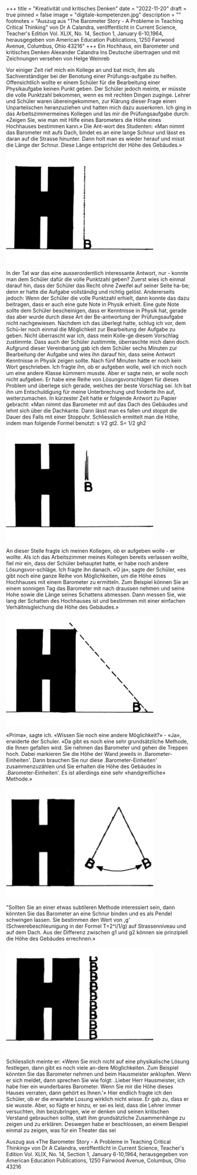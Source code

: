 +++
title = "Kreativität und kritisches Denken"
date = "2022-11-20"
draft = true
pinned = false
image = "digitale-kompetenzen.jpg"
description = ""
footnotes = "Auszug aus \"The Barometer Story - A Probleme in Teaching Critical Thinking\" von Dr A Calandra, veröffentlicht in Current Science, Teacher's Edition Vol. XLIX, No. 14, Section 1, January 6-10,1964, herausgegeben von American Education Publications, 1250 Fairwood Avenue, Columbus, Ohio 43216"
+++
Ein Hochhaus, ein Barometer und kritisches Denken Alexander Calandra Ins Deutsche übertragen 
und mit Zeichnungen versehen von Helge Weinreb

Vor einiger Zeit rief mich ein Kollege an und bat mich, ihm als Sachverständiger bei der Benotung einer Prüfungs-aufgabe zu helfen. Offensichtlich wollte er einem Schüler für die Bearbeitung einer Physikaufgabe keinen Punkt geben. Der Schüler jedoch meinte, er müsste die volle Punktzahl bekommen, wenn es mit rechten Dingen zuginge. Lehrer und Schüler waren übereingekommen, zur Klärung dieser Frage einen Unparteiischen heranzuziehen und hatten mich dazu auserkoren. Ich ging in das Arbeitszimmermeines Kollegen und las mir die Prüfungsaufgabe durch: «Zeigen Sie, wie man mit Hilfe eines Barometers die Höhe eines Hochhauses bestimmen kann.» Die Ant-wort des Studenten: «Man nimmt das Barometer mit aufs Dach, bindet es an eine lange Schnur und lässt es daran auf die Strasse hinunter. Dann holt man es wieder herauf und misst die Länge der Schnur. Diese Länge entspricht der Höhe des Gebäudes.»

![](barometer-bild-1.png)

In der Tat war das eine ausserordentlich interessante Antwort, nur - konnte man dem Schüler dafür die volle Punktzahl geben? Zuerst wies ich einmal darauf hin, dass der Schüler das Recht ohne Zweifel auf seiner Seite ha-be; denn er hatte die Aufgabe vollständig und richtig gelöst. Andererseits jedoch: Wenn der Schüler die volle Punktzahl erhielt, dann konnte das dazu beitragen, dass er auch eine gute Note in Physik erhielt. Eine gute Note sollte dem Schüler bescheinigen, dass er Kenntnisse in Physik hat, gerade das aber wurde durch diese Art der Be-antwortung der Prüfungsaufgabe nicht nachgewiesen. Nachdem ich das überlegt hatte, schlug ich vor, dem Schü-ler noch einmal die Möglichkeit zur Bearbeitung der Aufgabe zu geben. Nicht überrascht war ich, dass mein Kolle-ge diesem Vorschlag zustimmte. Dass auch der Schüler zustimmte, überraschte mich dann doch. Aufgrund dieser Vereinbarung gab ich dem Schüler sechs Minuten zur Bearbeitung der Aufgabe und wies ihn darauf hin, dass seine Antwort Kenntnisse in Physik zeigen sollte. Nach fünf Minuten hatte er noch kein Wort geschrieben. Ich fragte ihn, ob er aufgeben wolle, weil ich mich noch um eine andere Klasse kümmern musste. Aber er sagte nein, er wolle noch nicht aufgeben. Er habe eine Reihe von Lösungsvorschlägen für dieses Problem und überlege sich gerade, welches der beste Vorschlag sei. Ich bat ihn um Entschuldigung für meine Unterbrechung und forderte ihn auf, weiterzumachen. In kürzester Zeit hatte er folgende Antwort zu Papier gebracht: «Man nimmt das Barometer mit auf das Dach des Gebäudes und lehnt sich über die Dachkante. Dann lässt man es fallen und stoppt die Dauer des Falls mit einer Stoppuhr. Schliesslich ermittelt man die Höhe, indem man folgende Formel benutzt: s V2 gt2. S= 1/2 gh2

![](barometer-bild-2.png)

An dieser Stelle fragte ich meinen Kollegen, ob er aufgeben wolle - er wollte. Als ich das Arbeitszimmer meines Kollegen bereits verlassen wollte, fiel mir ein, dass der Schüler behauptet hatte, er habe noch andere Lösungsvor-schläge. Ich fragte ihn danach. «O ja», sagte der Schüler, «es gibt noch eine ganze Reihe von Möglichkeiten, um die Höhe eines Hochhauses mit einem Barometer zu ermitteln. Zum Beispiel können Sie an einem sonnigen Tag das Barometer mit nach draussen nehmen und seine Hohe sowie die Länge seines Schattens abmessen. Dann messen Sie, wie lang der Schatten des Hochhauses ist und bestimmen mit einer einfachen Verhältnisgleichung die Höhe des Gebäudes.»

![](barometer-bild-3.png)

«Prima», sagte ich. «Wissen Sie noch eine andere Möglichkeit?» - «Ja», erwiderte der Schuler. «Da gibt es noch eine sehr grundsätzliche Methode, die Ihnen gefallen wird. Sie nehmen das Barometer und gehen die Treppen hoch. Dabei markieren Sie die Höhe der Wand jeweils in .Barometer-Einheiten'. Dann brauchen Sie nur diese .Barometer-Einheiten' zusammenzuzählen und Sie erhalten die Höhe des Gebäudes in .Barometer-Einheiten'. Es ist allerdings eine sehr «handgreifliche» Methode.» 

![](barometer-bild-4.png)

"Sollten Sie an einer etwas subtileren Methode interessiert sein, dann könnten Sie das Barometer an eine Schnur binden und es als Pendel schwingen lassen. 
Sie bestimmen den Wert von ,g' (Schwerebeschleunigung in der Formel T=2^i/1/g) auf Strassenniveau und auf dem Dach. Aus der Differenz zwischen g1 und g2 können sie prinzipiell die Höhe des Gebäudes errechnen.»  

![](barometer-bild-5.png)

Schliesslich meinte er: «Wenn Sie mich nicht auf eine physikalische Lösung festlegen, dann gibt es noch viele an-dere Möglichkeiten. Zum Beispiel könnten Sie das Barometer nehmen und beim Hausmeister anklopfen. Wenn er sich meldet, dann sprechen Sie wie folgt: .Lieber Herr Hausmeister, ich habe hier ein wunderbares Barometer. Wenn Sie mir die Höhe dieses Hauses verraten, dann gehört es Ihnen.'» Hier endlich fragte ich den Schüler, ob er die erwartete Losung wirklich nicht wisse. Er gab zu, dass er sie wusste. Aber, so fügte er hinzu, er sei es leid, dass die Lehrer immer versuchten, ihm beizubringen, wie er denken und seinen kritischen Verstand gebrauchen sollte, statt ihm grundsätzliche Zusammenhänge zu zeigen und zu erklären. Deswegen habe er beschlossen, an einem Beispiel einmal zu zeigen, was für ein Theater das sei

Auszug aus «The Barometer Story - A Probleme in Teaching Critical Thinking» von Dr A Calandra, veröffentlicht in Current Science, Teacher's Edition Vol. XLIX, No. 14, Section 1, January 6-10,1964, herausgegeben von American Education Publications, 1250 Fairwood Avenue, Columbus, Ohio 43216